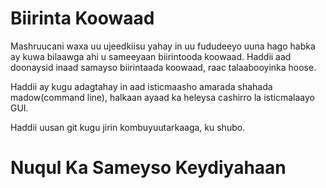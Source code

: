 # Biirinta Koowaad
Mashruucani waxa uu ujeedkiisu yahay in uu fududeeyo uuna hago habka ay kuwa bilaawga ahi u sameeyaan biirintooda koowaad. Haddii aad doonaysid inaad samayso biirintaada koowaad, raac talaabooyinka hoose.

Haddii ay kugu adagtahay in aad isticmaasho amarada shahada madow(command line), halkaan ayaad ka heleysa cashirro la isticmalaayo GUI.

Haddii uusan git kugu jirin kombuyuutarkaaga, ku shubo.

# Nuqul Ka Sameyso Keydiyahaan